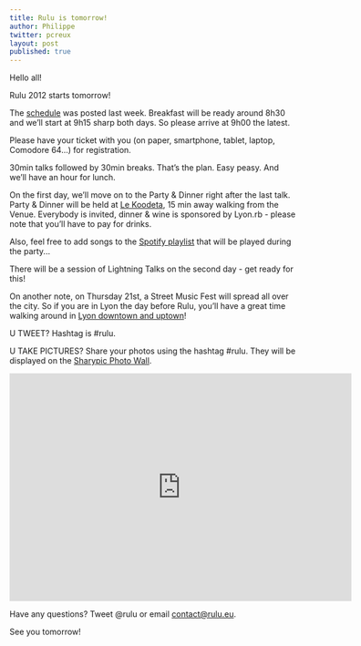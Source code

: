```yaml
---
title: Rulu is tomorrow!
author: Philippe
twitter: pcreux
layout: post
published: true
---
```


<p class="c3"><span>Hello all!</span></p>
<p class="c6 c3"><span></span></p>
<p class="c3"><span>Rulu 2012 starts tomorrow!</span></p>
<p class="c6 c3"><span></span></p>
<p class="c3"><span>The </span><span class="c1"><a class="c0" href="http://rulu.eu/schedule/">schedule</a></span><span>&nbsp;was posted last week. Breakfast will be ready around 8h30 and </span><span class="c2">we&rsquo;ll start at 9h15 sharp</span><span>&nbsp;both days. So please arrive at 9h00 the latest.</span></p>
<p class="c6 c3"><span></span></p>
<p class="c3"><span class="c2">Please have your ticket with you</span><span>&nbsp;(on paper, smartphone, tablet, laptop, Comodore 64...) for registration.</span></p>
<p class="c6 c3"><span></span></p>
<p class="c3"><span>30min talks followed by 30min breaks. That&rsquo;s the plan. Easy peasy. And we&rsquo;ll have an hour for lunch.</span></p>
<p class="c6 c3"><span></span></p>
<p class="c3"><span>On the first day, we&rsquo;ll move on to the </span><span class="c2">Party &amp; Dinner right after the last talk</span><span>. Party &amp; Dinner will be held at </span><span class="c1"><a class="c0" href="http://goo.gl/maps/5Qdi">Le Koodeta</a></span><span>, 15 min away walking from the Venue. Everybody is invited, dinner &amp; wine is sponsored by Lyon.rb - please note that you&rsquo;ll have to pay for drinks.</span></p>
<p class="c6 c3"><span>Also, feel free to add songs to the <a href="http://open.spotify.com/user/pcreux/playlist/6AxDMjyQCCU6WIwfzdA3b0">Spotify playlist</a> that will be played during the
party...</span></p>
<p class="c6 c3"><span></span></p>
<p class="c3"><span>There will be a session of </span><span class="c2">Lightning Talks</span><span>&nbsp;on the second day - get ready for this!</span></p>
<p class="c6 c3"><span></span></p>
<p class="c3"><span>On another note, on Thursday 21st, a </span><span class="c2">Street Music Fest</span><span>&nbsp;will spread all over the city. So if you are in Lyon the day before Rulu, you&rsquo;ll have a great time walking around in </span><span class="c1"><a class="c0" href="http://goo.gl/maps/gcTC">Lyon downtown and uptown</a></span><span>!</span></p>
<p class="c6 c3"><span></span></p>
<p class="c3"><span>U TWEET? Hashtag is #rulu.</span></p>
<p class="c6 c3"><span></span></p>
<p class="c6 c3"><span>U TAKE PICTURES? Share your photos using the
hashtag #rulu. They will be displayed on the <a href="http://sharypic.com/rulu-2012/photowall">Sharypic Photo Wall</a></span>.</p>

<div id="sharypic">

<iframe width="600" height="400" scrolling="no" frameborder="0" src="http://sharypic.com/embed/pnwk97ly"> </iframe>

</div>

<p class="c3"><span>Have any questions? Tweet @rulu or email </span><span class="c1"><a class="c0" href="mailto:contact@rulu.eu">contact@rulu.eu</a></span><span>. </span></p>
<p class="c6 c3"><span></span></p>
<p class="c3"><span>See you tomorrow!</span></p>
